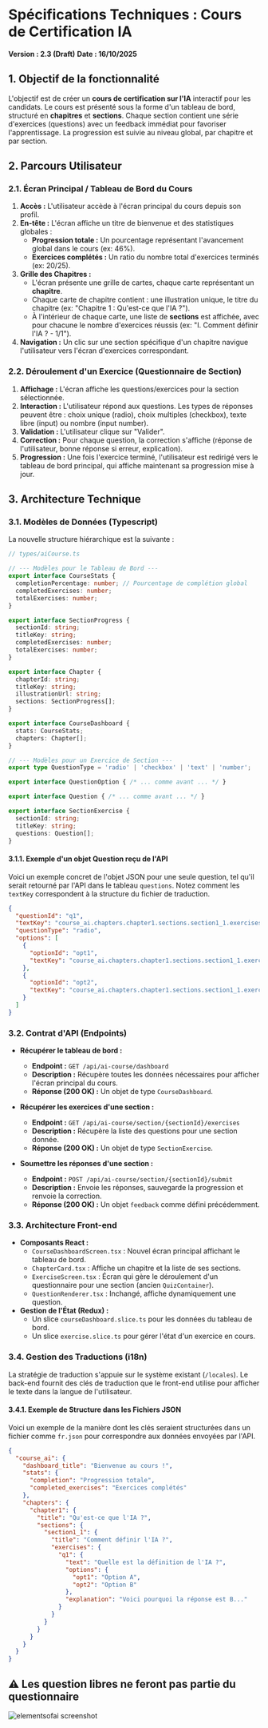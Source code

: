 # Spécifications Techniques : Cours de Certification IA

**Version : 2.3 (Draft)**
**Date : 16/10/2025**

## 1. Objectif de la fonctionnalité

L'objectif est de créer un **cours de certification sur l'IA** interactif pour les candidats. Le cours est présenté sous la forme d'un tableau de bord, structuré en **chapitres** et **sections**. Chaque section contient une série d'exercices (questions) avec un feedback immédiat pour favoriser l'apprentissage. La progression est suivie au niveau global, par chapitre et par section.

## 2. Parcours Utilisateur

### 2.1. Écran Principal / Tableau de Bord du Cours

1.  **Accès :** L'utilisateur accède à l'écran principal du cours depuis son profil.
2.  **En-tête :** L'écran affiche un titre de bienvenue et des statistiques globales :
    *   **Progression totale :** Un pourcentage représentant l'avancement global dans le cours (ex: 46%).
    *   **Exercices complétés :** Un ratio du nombre total d'exercices terminés (ex: 20/25).
3.  **Grille des Chapitres :**
    *   L'écran présente une grille de cartes, chaque carte représentant un **chapitre**.
    *   Chaque carte de chapitre contient : une illustration unique, le titre du chapitre (ex: "Chapitre 1 : Qu'est-ce que l'IA ?").
    *   À l'intérieur de chaque carte, une liste de **sections** est affichée, avec pour chacune le nombre d'exercices réussis (ex: "I. Comment définir l'IA ? - 1/1").
4.  **Navigation :** Un clic sur une section spécifique d'un chapitre navigue l'utilisateur vers l'écran d'exercices correspondant.

### 2.2. Déroulement d'un Exercice (Questionnaire de Section)

1.  **Affichage :** L'écran affiche les questions/exercices pour la section sélectionnée.
2.  **Interaction :** L'utilisateur répond aux questions. Les types de réponses peuvent être : choix unique (radio), choix multiples (checkbox), texte libre (input) ou nombre (input number).
3.  **Validation :** L'utilisateur clique sur "Valider".
4.  **Correction :** Pour chaque question, la correction s'affiche (réponse de l'utilisateur, bonne réponse si erreur, explication).
5.  **Progression :** Une fois l'exercice terminé, l'utilisateur est redirigé vers le tableau de bord principal, qui affiche maintenant sa progression mise à jour.

## 3. Architecture Technique

### 3.1. Modèles de Données (Typescript)

La nouvelle structure hiérarchique est la suivante :

```typescript
// types/aiCourse.ts

// --- Modèles pour le Tableau de Bord ---
export interface CourseStats {
  completionPercentage: number; // Pourcentage de complétion global
  completedExercises: number;
  totalExercises: number;
}

export interface SectionProgress {
  sectionId: string;
  titleKey: string;
  completedExercises: number;
  totalExercises: number;
}

export interface Chapter {
  chapterId: string;
  titleKey: string;
  illustrationUrl: string;
  sections: SectionProgress[];
}

export interface CourseDashboard {
  stats: CourseStats;
  chapters: Chapter[];
}

// --- Modèles pour un Exercice de Section ---
export type QuestionType = 'radio' | 'checkbox' | 'text' | 'number';

export interface QuestionOption { /* ... comme avant ... */ }

export interface Question { /* ... comme avant ... */ }

export interface SectionExercise {
  sectionId: string;
  titleKey: string;
  questions: Question[];
}
```

#### 3.1.1. Exemple d'un objet Question reçu de l'API

Voici un exemple concret de l'objet JSON pour une seule question, tel qu'il serait retourné par l'API dans le tableau `questions`. Notez comment les `textKey` correspondent à la structure du fichier de traduction.

```json
{
  "questionId": "q1",
  "textKey": "course_ai.chapters.chapter1.sections.section1_1.exercises.q1.text",
  "questionType": "radio",
  "options": [
    {
      "optionId": "opt1",
      "textKey": "course_ai.chapters.chapter1.sections.section1_1.exercises.q1.options.opt1"
    },
    {
      "optionId": "opt2",
      "textKey": "course_ai.chapters.chapter1.sections.section1_1.exercises.q1.options.opt2"
    }
  ]
}
```

### 3.2. Contrat d'API (Endpoints)

*   **Récupérer le tableau de bord :**
    *   **Endpoint :** `GET /api/ai-course/dashboard`
    *   **Description :** Récupère toutes les données nécessaires pour afficher l'écran principal du cours.
    *   **Réponse (200 OK) :** Un objet de type `CourseDashboard`.

*   **Récupérer les exercices d'une section :**
    *   **Endpoint :** `GET /api/ai-course/section/{sectionId}/exercises`
    *   **Description :** Récupère la liste des questions pour une section donnée.
    *   **Réponse (200 OK) :** Un objet de type `SectionExercise`.

*   **Soumettre les réponses d'une section :**
    *   **Endpoint :** `POST /api/ai-course/section/{sectionId}/submit`
    *   **Description :** Envoie les réponses, sauvegarde la progression et renvoie la correction.
    *   **Réponse (200 OK) :** Un objet `feedback` comme défini précédemment.

### 3.3. Architecture Front-end

*   **Composants React :**
    *   `CourseDashboardScreen.tsx` : Nouvel écran principal affichant le tableau de bord.
    *   `ChapterCard.tsx` : Affiche un chapitre et la liste de ses sections.
    *   `ExerciseScreen.tsx` : Écran qui gère le déroulement d'un questionnaire pour une section (ancien `QuizContainer`).
    *   `QuestionRenderer.tsx` : Inchangé, affiche dynamiquement une question.
*   **Gestion de l'État (Redux) :**
    *   Un slice `courseDashboard.slice.ts` pour les données du tableau de bord.
    *   Un slice `exercise.slice.ts` pour gérer l'état d'un exercice en cours.

### 3.4. Gestion des Traductions (i18n)

La stratégie de traduction s'appuie sur le système existant (`/locales`). Le back-end fournit des clés de traduction que le front-end utilise pour afficher le texte dans la langue de l'utilisateur.

#### 3.4.1. Exemple de Structure dans les Fichiers JSON

Voici un exemple de la manière dont les clés seraient structurées dans un fichier comme `fr.json` pour correspondre aux données envoyées par l'API.

```json
{
  "course_ai": {
    "dashboard_title": "Bienvenue au cours !",
    "stats": {
      "completion": "Progression totale",
      "completed_exercises": "Exercices complétés"
    },
    "chapters": {
      "chapter1": {
        "title": "Qu'est-ce que l'IA ?",
        "sections": {
          "section1_1": {
            "title": "Comment définir l'IA ?",
            "exercises": {
              "q1": {
                "text": "Quelle est la définition de l'IA ?",
                "options": {
                  "opt1": "Option A",
                  "opt2": "Option B"
                },
                "explanation": "Voici pourquoi la réponse est B..."
              }
            }
          }
        }
      }
    }
  }
}
```


## ⚠ Les question libres ne feront pas partie du questionnaire
![elementsofai screenshot](./elementsofai.png)
